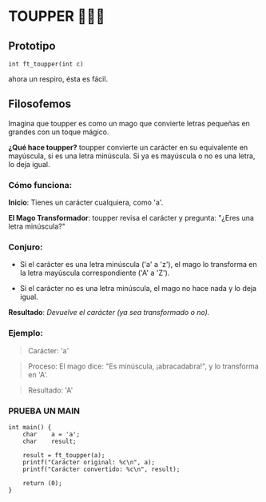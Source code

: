 # TOUPPER 🔡✨🔠
## Prototipo
``` int	ft_toupper(int c) ```

ahora un respiro, ésta es fácil.
## Filosofemos
Imagina que toupper es como un mago que convierte letras pequeñas en grandes con un toque mágico.

**¿Qué hace toupper?**
toupper convierte un carácter en su equivalente en mayúscula, si es una letra minúscula. Si ya es mayúscula o no es una letra, lo deja igual.

### Cómo funciona:
**Inicio**: Tienes un carácter cualquiera, como 'a'.

**El Mago Transformador**: toupper revisa el carácter y pregunta: "¿Eres una letra minúscula?"

### Conjuro:

- Si el carácter es una letra minúscula ('a' a 'z'), el mago lo transforma en la letra mayúscula correspondiente ('A' a 'Z').

- Si el carácter no es una letra minúscula, el mago no hace nada y lo deja igual.

**Resultado**: *Devuelve el carácter (ya sea transformado o no).*

### Ejemplo:
>Carácter: 'a'

>Proceso: El mago dice: "Es minúscula, ¡abracadabra!", y lo transforma en 'A'.

>Resultado: 'A'

### PRUEBA UN MAIN
```
int main() {
	char	a = 'a';
	char	result;

	result = ft_toupper(a);
	printf("Carácter original: %c\n", a);
	printf("Carácter convertido: %c\n", result);

	return (0);
}
``` 
